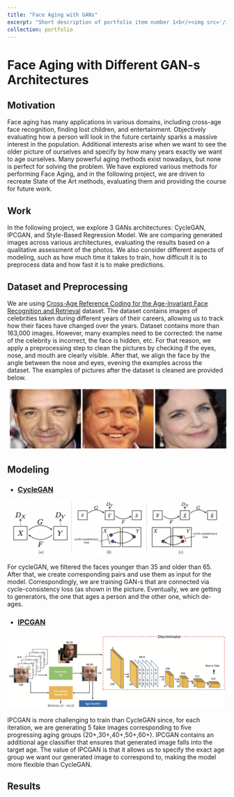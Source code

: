 ```yaml
---
title: "Face Aging with GANs"
excerpt: "Short description of portfolio item number 1<br/><img src='/images/face-aging-cover.png'>"
collection: portfolio
---
```


Face Aging with Different GAN-s Architectures
=======================

## Motivation

Face aging has many applications in various domains, including cross-age face recognition, finding lost children, and entertainment. Objectively evaluating how a person will look in the future certainly sparks a massive interest in the population. Additional interests arise when we want to see the older picture of ourselves and specify by how many years exactly we want to age ourselves. Many powerful aging methods exist nowadays, but none is perfect for solving the problem. We have explored various methods for performing Face Aging, and in the following project, we are driven to recreate State of the Art methods, evaluating them and providing the course for future work.

## Work

In the following project, we explore 3 GANs architectures: CycleGAN, IPCGAN, and Style-Based Regression Model. We are comparing generated images across various architectures, evaluating the results based on a qualitative assessment of the photos. We also consider different aspects of modeling, such as how much time it takes to train, how difficult it is to preprocess data and how fast it is to make predictions. 

## Dataset and Preprocessing 

We are using [Cross-Age Reference Coding for the Age-Invariant Face Recognition and Retrieval](https://bcsiriuschen.github.io/CARC/) dataset. The dataset contains images of celebrities taken during different years of their careers, allowing us to track how their faces have changed over the years. Dataset contains more than 163,000 images. However, many examples need to be corrected: the name of the celebrity is incorrect, the face is hidden, etc. For that reason, we apply a preprocessing step to clean the pictures by checking if the eyes, nose, and mouth are clearly visible. After that, we align the face by the angle between the nose and eyes, evening the examples across the dataset. The examples of pictures after the dataset is cleaned are provided below.

![dataset-example](https://github.com/LTCrazy/LTCrazy.github.io/blob/master/images/dataset-example.png)

## Modeling

* ### [CycleGAN](https://github.com/AleksandrSim/MSA_495_project)

![CycleGAN](https://github.com/LTCrazy/LTCrazy.github.io/blob/master/images/CycleGAN.png)

For cycleGAN, we filtered the faces younger than 35 and older than 65. After that, we create corresponding pairs and use them as input for the model. Correspondingly, we are training GAN-s that are connected via cycle-consistency loss (as shown in the picture. Eventually, we are getting to generators, the one that ages a person and the other one, which de-ages.

* ### [IPCGAN](https://ieeexplore.ieee.org/document/8578926)

![IPCGAN](https://github.com/LTCrazy/LTCrazy.github.io/blob/master/images/IPCGAN.png)

IPCGAN is more challenging to train than CycleGAN since, for each iteration, we are generating 5 fake images corresponding to five progressing aging groups (20+,30+,40+,50+,60+). IPCGAN contains an additional age classifier that ensures that generated image falls into the target age. The value of IPCGAN is that it allows us to specify the exact age group we want our generated image to correspond to, making the model more flexible than CycleGAN.


## Results
